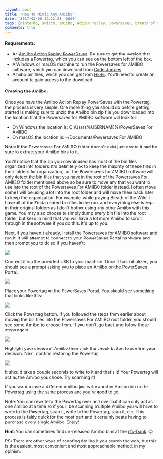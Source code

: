 ```yaml
---
layout: post
title: "How to Mimic Any Amiibo"
date: "2017-03-06 13:32:58 -0800"
tags: [nintendo, switch, amiibo, action replay, powersaves, breath of the wild]
comments: true
---
```

#### Requirements:
* An [Amiibo Action Replay PowerSaves](http://www.gamestop.com/wii-u/accessories/amiibo-action-replay-powersaves/127307). Be sure to get the version that includes a Powertag, which you can see on the bottom left of the box.
* A Windows or macOS machine to run the Powersaves for AMIIBO software, which you can download from [Code Junkies](http://codejunkies.com/powersaves-for-amiibo/).
* Amiibo bin files, which you can get from [HERE](http://www.3dsiso.com/amiibo-bin-file-downloads-for-the-amiiqo-/277093-mega-complete-amiibo-set.html).  You'll need to create an account to gain access to the download.

#### Creating the Amiibo:

Once you have the Amiibo Action Replay PowerSaves with the Powertag, the process is very simple. One more thing you should do before getting started is making sure to unzip the Amiibo bin zip file you downloaded into the location that the Powersaves for AMIIBO software will look for:

 * On Windows the location is: C:\Users\%USERNAME%\PowerSaves For AMIIBO
 * On macOS the location is: ~/Documents/Powersaves For AMIIBO

Note: If the Powersaves For AMIIBO folder doesn't exist just create it and be sure to extract your Amiibo bins to it.

You'll notice that the zip you downloaded has most of the bin files organized into folders. It's definitely ok to keep the majority of these files in their folders for organization, but the Powersaves for AMIIBO software will only detect the bin files that you have in the root of the Powersaves For AMIIBO folder mentioned above so be sure to move any that you want to use into the root of the Powersaves For AMIIBO folder instead. I often move some I will be using a lot into the root folder and will move them back later to keep the organization. For example, while playing Breath of the Wild, I have all of the Zelda related bin files in the root and everything else is kept in their original folders as I don't bother using any other Amiibo with this game. You may also choose to simply dump every bin file into the root folder, but keep in mind that you will have a lot more Amiibo to scroll through in the software if you do this. It's up to you.

Next, if you haven't already, install the Powersaves for AMIIBO software and run it. It will attempt to connect to your PowerSaves Portal hardware and then prompt you to do so if you haven't:

![](https://i.imgur.com/0x5QzNi.png)

 Connect it via the provided USB to your machine. Once it has initialized, you should see a prompt asking you to place an Amiibo on the PowerSaves Portal.

 ![](https://i.imgur.com/dtIZqMI.png)

Place your Powertag on the PowerSaves Portal. You should see something that looks like this:

![](https://i.imgur.com/AtNa4RE.png)

Click the Powertag button. If you followed the steps from earlier about moving the bin files into the Powersaves For AMIIBO root folder, you should see some Amiibo to choose from. If you don't, go back and follow those steps again.

![](https://i.imgur.com/VSLn7IC.png)

Highlight your choice of Amiibo then click the check button to confirm your decision. Next, confirm restoring the Powertag.

![](https://i.imgur.com/wrWaMhd.png)

It should take a couple seconds to write to it and that's it! Your Powertag will act as the Amiibo you chose. Try scanning it!

If you want to use a different Amiibo just write another Amiibo bin to the Powertag using the same process and you're good to go.

Note: You can rewrite to the Powertag over and over but it can only act as one Amiibo at a time so if you'll be scanning multiple Amiibo you will have to write to the Powertag, scan it, write to the Powertag, scan it, etc. This process is fairly quick for the most part and it certainly beats having to purchase every single Amiibo. Enjoy!

**Hint**: You can sometimes find un-released Amiibo bins at the [nfc-bank](https://nfc-bank.com/bins.php?categoryid=2&tabid=39). 😉

PS: There are other ways of spoofing Amiibo if you search the web, but this is the easiest, most convenient and most approachable method, in my opinion. 
